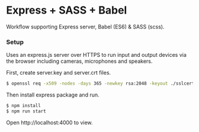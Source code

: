 # Express + SASS + Babel

Workflow supporting Express server, Babel (ES6) & SASS (scss).

### Setup

Uses an express.js server over HTTPS to run input and output devices via the browser including cameras, microphones and speakers.

First, create server.key and server.crt files.

```bash
$ openssl req -x509 -nodes -days 365 -newkey rsa:2048 -keyout ./sslcert/server.key -out ./sslcert/server.crt
```

Then install express package and run.

```bash
$ npm install
$ npm run start
```

Open http://localhost:4000 to view.
